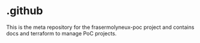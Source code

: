 # .github
This is the meta repository for the frasermolyneux-poc project and contains docs and terraform to manage PoC projects.
